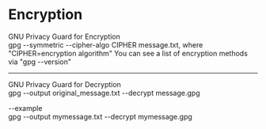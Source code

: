 # Encryption

GNU Privacy Guard for Encryption<br>
gpg --symmetric --cipher-algo CIPHER message.txt, where "CIPHER=encryption algorithm" You can see a list of encryption methods via "gpg --version"

-----------------------

GNU Privacy Guard for Decryption <br>
gpg --output original_message.txt --decrypt message.gpg

--example<br>
  gpg --output mymessage.txt --decrypt mymessage.gpg
